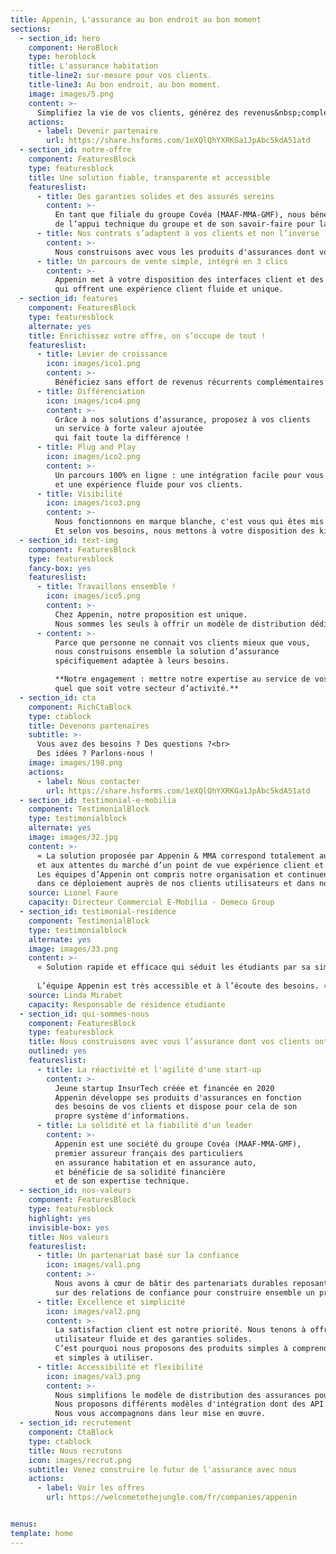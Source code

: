 ```yaml
---
title: Appenin, L'assurance au bon endroit au bon moment
sections:
  - section_id: hero
    component: HeroBlock
    type: heroblock
    title: L'assurance habitation
    title-line2: sur-mesure pour vos clients.
    title-line3: Au bon endroit, au bon moment.
    image: images/5.png
    content: >-
      Simplifiez la vie de vos clients, générez des revenus&nbsp;complémentaires.
    actions:
      - label: Devenir partenaire
        url: https://share.hsforms.com/1eXQlQhYXRKGa1JpAbc5kdA51atd
  - section_id: notre-offre
    component: FeaturesBlock
    type: featuresblock
    title: Une solution fiable, transparente et accessible
    featureslist:
      - title: Des garanties solides et des assurés sereins
        content: >-
          En tant que filiale du groupe Covéa (MAAF-MMA-GMF), nous bénéficions
          de l’appui technique du groupe et de son savoir-faire pour la gestion des sinistres.
      - title: Nos contrats s’adaptent à vos clients et non l’inverse
        content: >-
          Nous construisons avec vous les produits d'assurances dont vos clients ont besoin.
      - title: Un parcours de vente simple, intégré en 3 clics
        content: >-
          Appenin met à votre disposition des interfaces client et des API optimisées
          qui offrent une expérience client fluide et unique.
  - section_id: features
    component: FeaturesBlock
    type: featuresblock
    alternate: yes
    title: Enrichissez votre offre, on s’occupe de tout !
    featureslist:
      - title: Levier de croissance
        icon: images/ico1.png
        content: >-
          Bénéficiez sans effort de revenus récurrents complémentaires et fidélisez vos clients.
      - title: Différenciation
        icon: images/ico4.png
        content: >-
          Grâce à nos solutions d’assurance, proposez à vos clients
          un service à forte valeur ajoutée
          qui fait toute la différence !
      - title: Plug and Play
        icon: images/ico2.png
        content: >-
          Un parcours 100% en ligne : une intégration facile pour vous
          et une expérience fluide pour vos clients.
      - title: Visibilité
        icon: images/ico3.png
        content: >-
          Nous fonctionnons en marque blanche, c'est vous qui êtes mis en avant.
          Et selon vos besoins, nous mettons à votre disposition des kits de communication.
  - section_id: text-img
    component: FeaturesBlock
    type: featuresblock
    fancy-box: yes
    featureslist:
      - title: Travaillons ensemble !
        icon: images/ico5.png
        content: >-
          Chez Appenin, notre proposition est unique.
          Nous sommes les seuls à offrir un modèle de distribution dédié exclusivement au B2B2C.
      - content: >-
          Parce que personne ne connait vos clients mieux que vous,
          nous construisons ensemble la solution d’assurance
          spécifiquement adaptée à leurs besoins.  

          **Notre engagement : mettre notre expertise au service de vos clients,
          quel que soit votre secteur d’activité.**
  - section_id: cta
    component: RichCtaBlock
    type: ctablock
    title: Devenons partenaires
    subtitle: >-
      Vous avez des besoins ? Des questions ?<br>
      Des idées ? Parlons-nous !
    image: images/198.png
    actions:
      - label: Nous contacter
        url: https://share.hsforms.com/1eXQlQhYXRKGa1JpAbc5kdA51atd
  - section_id: testimonial-e-mobilia
    component: TestimonialBlock
    type: testimonialblock
    alternate: yes
    image: images/32.jpg
    content: >-
      « La solution proposée par Appenin & MMA correspond totalement aux besoins du client
      et aux attentes du marché d’un point de vue expérience client et parcours digital.
      Les équipes d’Appenin ont compris notre organisation et continuent de nous accompagner
      dans ce déploiement auprès de nos clients utilisateurs et dans notre réseau E-Mobilia. »
    source: Lionel Faure
    capacity: Directeur Commercial E-Mobilia - Demeco Group
  - section_id: testimonial-residence
    component: TestimonialBlock
    type: testimonialblock
    alternate: yes
    image: images/33.png
    content: >-
      « Solution rapide et efficace qui séduit les étudiants par sa simplicité d’adhésion, son offre complète, son prix et son design.  
      
      L’équipe Appenin est très accessible et à l’écoute des besoins. »
    source: Linda Mirabet
    capacity: Responsable de résidence étudiante
  - section_id: qui-sommes-nous
    component: FeaturesBlock
    type: featuresblock
    title: Nous construisons avec vous l’assurance dont vos clients ont besoin
    outlined: yes
    featureslist:
      - title: La réactivité et l'agilité d'une start-up
        content: >-
          Jeune startup InsurTech créée et financée en 2020
          Appenin développe ses produits d'assurances en fonction
          des besoins de vos clients et dispose pour cela de son
          propre système d'informations.
      - title: La solidité et la fiabilité d'un leader
        content: >-
          Appenin est une société du groupe Covéa (MAAF-MMA-GMF),
          premier assureur français des particuliers
          en assurance habitation et en assurance auto,
          et bénéficie de sa solidité financière
          et de son expertise technique.
  - section_id: nos-valeurs
    component: FeaturesBlock
    type: featuresblock
    highlight: yes
    invisible-box: yes
    title: Nos valeurs
    featureslist:
      - title: Un partenariat basé sur la confiance
        icon: images/val1.png
        content: >-
          Nous avons à cœur de bâtir des partenariats durables reposant
          sur des relations de confiance pour construire ensemble un produit de qualité.
      - title: Excellence et simplicité
        icon: images/val2.png
        content: >-
          La satisfaction client est notre priorité. Nous tenons à offrir une expérience
          utilisateur fluide et des garanties solides.
          C’est pourquoi nous proposons des produits simples à comprendre, simples à vendre
          et simples à utiliser.
      - title: Accessibilité et flexibilité
        icon: images/val3.png
        content: >-
          Nous simplifions le modèle de distribution des assurances pour le grand public.
          Nous proposons différents modèles d'intégration dont des API.
          Nous vous accompagnons dans leur mise en œuvre.
  - section_id: recrutement
    component: CtaBlock
    type: ctablock
    title: Nous recrutons
    icon: images/recrut.png
    subtitle: Venez construire le futur de l'assurance avec nous
    actions:
      - label: Voir les offres
        url: https://welcometothejungle.com/fr/companies/appenin


menus:
template: home
---
```

